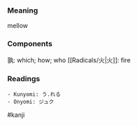 ### Meaning

mellow

### Components

孰: which; how; who [[Radicals/火|火]]: fire

### Readings

```
- Kunyomi: う.れる
- Onyomi: ジュク
```

#kanji